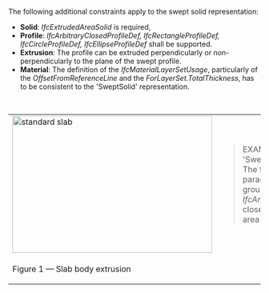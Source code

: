 The following additional constraints apply to the swept solid representation:

* **Solid**: _IfcExtrudedAreaSolid_ is required,
* **Profile**: _IfcArbitraryClosedProfileDef, IfcRectangleProfileDef, IfcCircleProfileDef, IfcEllipseProfileDef_ shall be supported.
* **Extrusion**: The profile can be extruded perpendicularly or non-perpendicularly to the plane of the swept profile.
* **Material**: The definition of the _IfcMaterialLayerSetUsage_, particularly of the _OffsetFromReferenceLine_ and the _ForLayerSet.TotalThickness_, has to be consistent to the 'SweptSolid' representation.

&nbsp;

<table>
 
<tr>
  <td><img src="../../../figures/ifcslab_standard-layout1.gif" alt="standard slab" border="0" height="274" width="399"></td>
  <td>

<blockquote class="example">EXAMPLE&nbsp; Figure 1 illustrates a 'SweptSolid' geometric representation. The following interpretation of dimension parameter applies for polygonal slabs (in ground floor view):
 <em>IfcArbitraryClosedProfileDef.OuterCurve</em>: closed bounded curve interpreted as area (or foot print) of the slab.</blockquote>

</td>
 </tr>

 <tr>
  <td><p class="figure">Figure 1 &mdash; Slab body extrusion</p></td>
  <td>&nbsp;</td>
 </tr>

</table>